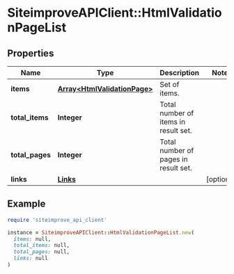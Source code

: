 # SiteimproveAPIClient::HtmlValidationPageList

## Properties

| Name | Type | Description | Notes |
| ---- | ---- | ----------- | ----- |
| **items** | [**Array&lt;HtmlValidationPage&gt;**](HtmlValidationPage.md) | Set of items. |  |
| **total_items** | **Integer** | Total number of items in result set. |  |
| **total_pages** | **Integer** | Total number of pages in result set. |  |
| **links** | [**Links**](Links.md) |  | [optional] |

## Example

```ruby
require 'siteimprove_api_client'

instance = SiteimproveAPIClient::HtmlValidationPageList.new(
  items: null,
  total_items: null,
  total_pages: null,
  links: null
)
```

